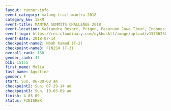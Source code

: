 ```yaml
---
layout: runner-info 
event_category: malang-trail-mantra-2018 
category_km: 15KM 
event-title: MANTRA SUMMITS CHALLENGE 2018 
event-location: Kaliandra Resort, Prigen, Pasuruan Jawa Timur, Indonesia 
event-logo: https://res.cloudinary.com/dykbosktl/image/upload/v1573623800/Logo/mantra-hiam_fujkqd.png 
event-date: 2018-07-14 
checkpoint-name2: Mbah Kamad (T-2) 
checkpoint-name3: FINISH (T-3) 
overall_rank: 138
gender_rank: 47
bib: 15155
first_name: Melia
last_name: Agustine
gender: F
start: Sun, 06-00-00 am
checkpoint2: Sun, 07-29-14 am
checkpoint3: Sun, 10-03-09 am
finish: 4-03-09
status: FINISHER
---
```

